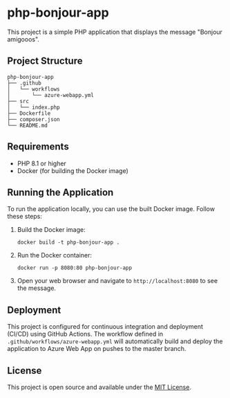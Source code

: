 # php-bonjour-app

This project is a simple PHP application that displays the message "Bonjour amigooos". 

## Project Structure

```
php-bonjour-app
├── .github
│   └── workflows
│       └── azure-webapp.yml
├── src
│   └── index.php
├── Dockerfile
├── composer.json
└── README.md
```

## Requirements

- PHP 8.1 or higher
- Docker (for building the Docker image)

## Running the Application

To run the application locally, you can use the built Docker image. Follow these steps:

1. Build the Docker image:
   ```
   docker build -t php-bonjour-app .
   ```

2. Run the Docker container:
   ```
   docker run -p 8080:80 php-bonjour-app
   ```

3. Open your web browser and navigate to `http://localhost:8080` to see the message.

## Deployment

This project is configured for continuous integration and deployment (CI/CD) using GitHub Actions. The workflow defined in `.github/workflows/azure-webapp.yml` will automatically build and deploy the application to Azure Web App on pushes to the master branch. 

## License

This project is open source and available under the [MIT License](LICENSE).